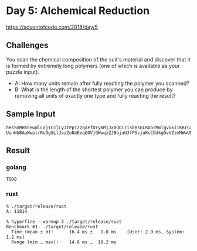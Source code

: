 # Day 5: Alchemical Reduction

https://adventofcode.com/2018/day/5

## Challenges
You scan the chemical composition of the suit's material and discover that it is formed by extremely long polymers (one of which is available as your puzzle input).

* A: How many units remain after fully reacting the polymer you scanned?
* B: What is the length of the shortest polymer you can produce by removing all units of exactly one type and fully reacting the result?

## Sample Input
```
hHsSmMHhhHwWlLojYCclLyJtPpTZzqdFfDYymMjJxXQOiIiSbBsGLROorMmlgvVkiIKRrGxXgZteETz
UunNbBAaWwplrRoOgGLlJvzZoNnEeqQOVjQWwqzZJBbjuUJfFSsjuKcCDdkgGvVZzmMWwUMLlodDOrU
```

## Result
### golang
```
TODO
```

### rust
```
% ./target/release/rust
A: 11814

% hyperfine --warmup 3 ./target/release/rust
Benchmark #1: ./target/release/rust
  Time (mean ± σ):      16.4 ms ±   1.0 ms    [User: 2.9 ms, System: 1.2 ms]
  Range (min … max):    14.8 ms …  19.2 ms
```
